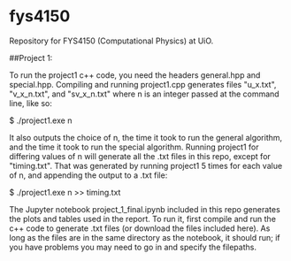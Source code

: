 # fys4150

Repository for FYS4150 (Computational Physics) at UiO.

##Project 1:

To run the project1 c++ code, you need the headers general.hpp and special.hpp. Compiling and running project1.cpp generates files "u_x.txt", "v_x_n.txt", and "sv_x_n.txt" where n is an integer passed at the command line, like so:

$ ./project1.exe n

It also outputs the choice of n, the time it took to run the general algorithm, and the time it took to run the special algorithm. Running project1 for differing values of n will generate all the .txt files in this repo, except for "timing.txt". That was generated by running project1 5 times for each value of n, and appending the output to a .txt file:

$ ./project1.exe n >> timing.txt

The Jupyter notebook project_1_final.ipynb included in this repo generates the plots and tables used in the report. To run it, first compile and run the c++ code to generate .txt files (or download the files included here). As long as the files are in the same directory as the notebook, it should run; if you have problems you may need to go in and specify the filepaths.
